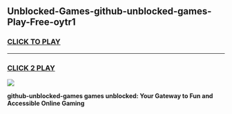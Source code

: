 
## Unblocked-Games-github-unblocked-games-Play-Free-oytr1
<h3>
<a href="https://premium76.site?title=github-unblocked-games&ref=23A">CLICK TO PLAY</a></h3>
<hr>

<h3>
<a href="https://premium76.site?title=github-unblocked-games&ref=23A">CLICK 2 PLAY</a>
  
</h3>

<a href="https://premium76.site?title=github-unblocked-games&ref=23A"><img src="https://clearcache.store/games.png"></a>


**github-unblocked-games games unblocked: Your Gateway to Fun and Accessible Online Gaming**
